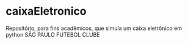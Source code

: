 # caixaEletronico
Repositório, para fins acadêmicos, que simula um caixa eletrônico em python
SÃO PAULO FUTEBOL CLUBE
